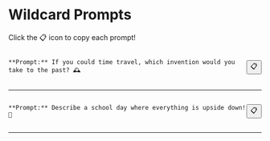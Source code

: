 # Wildcard Prompts

Click the 📋 icon to copy each prompt!

<div style='display: flex; justify-content: space-between; align-items: center;'>
<pre><code id='prompt-0'>**Prompt:** If you could time travel, which invention would you take to the past? 🕰️</code></pre>
<button onclick="navigator.clipboard.writeText(document.getElementById('prompt-0').innerText)">📋</button>
</div>

---

<div style='display: flex; justify-content: space-between; align-items: center;'>
<pre><code id='prompt-1'>**Prompt:** Describe a school day where everything is upside down! 🔄</code></pre>
<button onclick="navigator.clipboard.writeText(document.getElementById('prompt-1').innerText)">📋</button>
</div>

---


